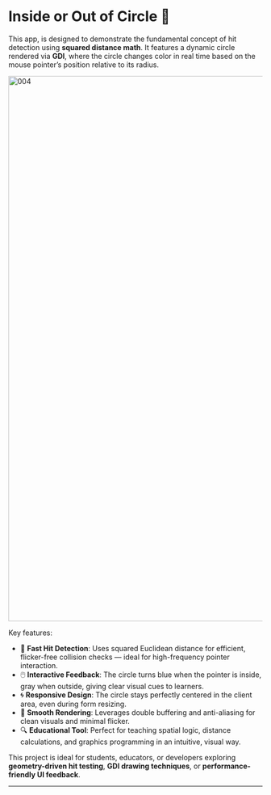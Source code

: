 # Inside or Out of Circle 🔵 

This app, is designed to demonstrate the fundamental concept of hit detection using **squared distance math**. It features a dynamic circle rendered via **GDI**, where the circle changes color in real time based on the mouse pointer’s position relative to its radius.


<img width="1920" height="1080" alt="004" src="https://github.com/user-attachments/assets/66105ee9-b204-439f-aa99-1fb92566a7eb" />




Key features:

- 🎯 **Fast Hit Detection**: Uses squared Euclidean distance for efficient, flicker-free collision checks — ideal for high-frequency pointer interaction.
- 🖱️ **Interactive Feedback**: The circle turns blue when the pointer is inside, gray when outside, giving clear visual cues to learners.
- 🌀 **Responsive Design**: The circle stays perfectly centered in the client area, even during form resizing.
- 🧽 **Smooth Rendering**: Leverages double buffering and anti-aliasing for clean visuals and minimal flicker.
- 🔍 **Educational Tool**: Perfect for teaching spatial logic, distance calculations, and graphics programming in an intuitive, visual way.

This project is ideal for students, educators, or developers exploring **geometry-driven hit testing**, **GDI drawing techniques**, or **performance-friendly UI feedback**.

---


